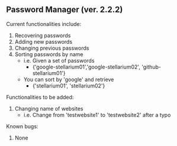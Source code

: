 Password Manager (ver. 2.2.2)
---
Current functionalities include:
1) Recovering passwords
2) Adding new passwords
3) Changing previous passwords
4) Sorting passwords by name
    - i.e. Given a set of passwords
        - {'google-stellarium01','google-stellarium02', 'github-stellarium01'}
    - You can sort by 'google' and retrieve
        - {'stellarium01', 'stellarium02'}

Functionalities to be added:
1) Changing name of websites
    - i.e. Change from 'testwebsite1' to 'testwebsite2' after a typo

Known bugs:
1) None
